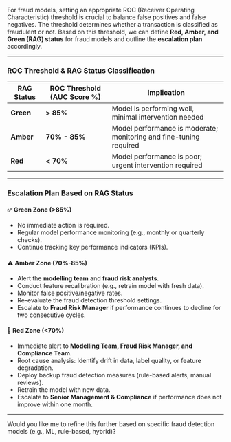 For fraud models, setting an appropriate ROC (Receiver Operating Characteristic) threshold is crucial to balance false positives and false negatives. The threshold determines whether a transaction is classified as fraudulent or not. Based on this threshold, we can define **Red, Amber, and Green (RAG) status** for fraud models and outline the **escalation plan** accordingly.

---

### **ROC Threshold & RAG Status Classification**
| **RAG Status** | **ROC Threshold (AUC Score %)** | **Implication** |
|--------------|------------------------|----------------|
| **Green**   | **> 85%**  | Model is performing well, minimal intervention needed |
| **Amber**   | **70% - 85%**  | Model performance is moderate; monitoring and fine-tuning required |
| **Red**     | **< 70%**  | Model performance is poor; urgent intervention required |

---

### **Escalation Plan Based on RAG Status**

#### ✅ **Green Zone (>85%)**
- No immediate action is required.
- Regular model performance monitoring (e.g., monthly or quarterly checks).
- Continue tracking key performance indicators (KPIs).

#### ⚠️ **Amber Zone (70%-85%)**
- Alert the **modelling team** and **fraud risk analysts**.
- Conduct feature recalibration (e.g., retrain model with fresh data).
- Monitor false positive/negative rates.
- Re-evaluate the fraud detection threshold settings.
- Escalate to **Fraud Risk Manager** if performance continues to decline for two consecutive cycles.

#### 🔴 **Red Zone (<70%)**
- Immediate alert to **Modelling Team, Fraud Risk Manager, and Compliance Team**.
- Root cause analysis: Identify drift in data, label quality, or feature degradation.
- Deploy backup fraud detection measures (rule-based alerts, manual reviews).
- Retrain the model with new data.
- Escalate to **Senior Management & Compliance** if performance does not improve within one month.

---

Would you like me to refine this further based on specific fraud detection models (e.g., ML, rule-based, hybrid)?
